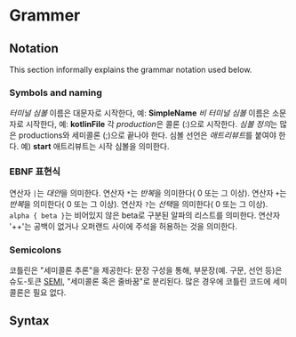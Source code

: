 # Grammer


## Notation

This section informally explains the grammar notation used below.

### Symbols and naming


*터미널 심볼* 이름은 대문자로 시작한다, 예: **SimpleName**
*비 터미널 심볼* 이름은 소문자로 시작한다, 예: **kotlinFile**
각 *production*은 콜론 (:)으로 시작한다.
*심볼 정의*는 많은 productions와 세미콜론 (;)으로 끝나야 한다.
심볼 선언은 *애트리뷰트*를 붙여야 한다. 예) **start** 애트리뷰트는 시작 심볼을 의미한다.

### EBNF 표현식

연산자 `|`는 *대안*을 의미한다.
연산자 `*`는 *반복*을 의미한다( 0 또는 그 이상).
연산자 `+`는 *반복*을 의미한다( 0 또는 그 이상).
연산자 `?`는 *선택*을 의미한다( 0 또는 그 이상).
`alpha { beta }`는 비어있지 않은 beta로 구분된 알파의 리스트를 의미한다. 
연산자 '++'는 공백이 없거나 오퍼랜드 사이에 주석을 허용하는 것을 의미한다.


### Semicolons

코틀린은 "세미콜론 추론"을 제공한다: 문장 구성을 통해, 부문장(예. 구문, 선언 등)은 슈도-토큰 [SEMI](#SEMI), "세미콜론 혹은 줄바꿈"로 분리된다. 많은 경우에 코틀린 코드에 세미콜론은 필요 없다.


## Syntax

